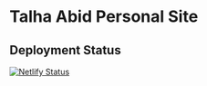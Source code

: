 # Talha Abid Personal Site 

## Deployment Status
[![Netlify Status](https://api.netlify.com/api/v1/badges/cca55310-306e-4278-8a45-e5409ff9b04a/deploy-status)](https://app.netlify.com/sites/talhaabid/deploys)

